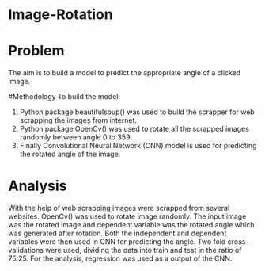 # Image-Rotation

# Problem 
The aim is to build a model to predict the appropriate angle of a clicked image.

#Methodology
To build the model:
1. Python package beautifulsoup() was used to build the scrapper for web scrapping the images from internet. 
2. Python package OpenCv() was used to rotate all the scrapped images randomly between angle 0 to 359. 
3. Finally Convolutional Neural Network (CNN) model is used for predicting the rotated angle of the image. 

# Analysis
With the help of web scrapping images were scrapped from several websites. OpenCv() was used to rotate image randomly. The input image was the rotated image and dependent variable was the rotated angle which was generated after rotation. Both the independent and dependent variables were then used in CNN for predicting the angle. Two fold cross-validations were used, dividing the data into train and test in the ratio of 75:25. For the analysis, regression was used as a output of the CNN. 
